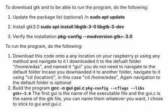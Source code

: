 To download gtk and to be able to run the program, do the following:

1. Update the package list  (optional) /n
   **sudo apt update**

3. Install gtk3.0
   **sudo apt install libgtk-3-0 libgtk-3-dev**

5. Verify the installation
   **pkg-config --modversion gtk+-3.0**

To run the program, do the following:
1. Download this code onto a any location on your raspberry pi using any method and navigate to it
I downloaded it to the defualt folder "/home/edas", and named it "gui" you do not need to navigate to the default folder
Incase you downlaoded it to another folder, navigate to it using "cd (location)", in this case "cd /home/edas", Again navigation to the default folder is optional
2. Build the program
   **gcc -o gui gui.c `pkg-config --cflags --libs gtk+-3.0`**
   The first gui is the name of the executable file and the gui.c is the name of the gtk file, you can name them whatever you want, I chose to stick to gui and gui.c
